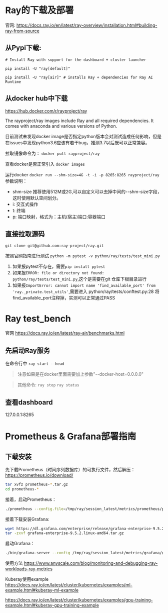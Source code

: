 # Ray的下载及部署
官网:
https://docs.ray.io/en/latest/ray-overview/installation.html#building-ray-from-source


## 从Pypi下载:

`# Install Ray with support for the dashboard + cluster launcher`

`pip install -U "ray[default]"`

`pip install -U "ray[air]" # installs Ray + dependencies for Ray AI Runtime`

## 从docker hub中下载

https://hub.docker.com/r/rayproject/ray

The rayproject/ray images include Ray and all required dependencies. It comes with anaconda and various versions of Python.

目前测试未发现docker image是否指定python版本会对测试造成任何影响，但是在issues中发现python3.6应该有若干bug，推测3.7以后既可以正常兼容。

拉取镜像命令为：
`docker pull rayproject/ray`

查看docker是否正常引入
`docker images`

运行docker
`docker run --shm-size=4G -t -i -p 8265:8265 rayproject/ray`
参数说明：
- shm-size 推荐使用512M或2G,可以自定义可以去掉中间的--shm-size字段，这时使用默认空间划分。
- i: 交互式操作
- t: 终端
- p: 端口映射，格式为：主机(宿主)端口:容器端口


## 直接拉取源码

`git clone git@github.com:ray-project/ray.git`

按照官网指南进行测试
`python -m pytest -v python/ray/tests/test_mini.py`


1. 如果报pytest不存在，需要`pip install pytest`
2. 如果报`ERROR: file or directory not found: python/ray/tests/test_mini.py`,这个是需要在git 仓库下根目录进行
3. 如果报`ImportError: cannot import name 'find_available_port' from 'ray._private.test_utils'`,需要进入 python/ray/tests/conftest.py:28 将find_available_port注释掉，实测可以正常通过PASS

# Ray test_bench
官网
https://docs.ray.io/en/latest/ray-air/benchmarks.html

## 先启动Ray服务
在命令行中
`ray start --head`

> 注意如果是在docker里面需要加上参数"--docker-host=0.0.0.0"

> 其他命令:
> `ray stop`
> `ray status`

## 查看dashboard
127.0.0.1:8265

# Prometheus & Grafana部署指南
## 下载安装
先下载Prometheus（时间序列数据库）的可执行文件，然后解压：
https://prometheus.io/download/
```bash
tar xvfz prometheus-*.tar.gz
cd prometheus-*
```
接着，启动Prometheus：
```bash
./prometheus --config.file=/tmp/ray/session_latest/metrics/prometheus/prometheus.yml
```

接着下载安装Grafana:

```bash
wget https://dl.grafana.com/enterprise/release/grafana-enterprise-9.5.2.linux-amd64.tar.gz
tar -zxvf grafana-enterprise-9.5.2.linux-amd64.tar.gz
```

启动Grafana：
```bash
./bin/grafana-server --config /tmp/ray/session_latest/metrics/grafana/grafana.ini web
```







使用方法
https://www.anyscale.com/blog/monitoring-and-debugging-ray-workloads-ray-metrics


Kuberay使用example
https://docs.ray.io/en/latest/cluster/kubernetes/examples/ml-example.html#kuberay-ml-example

https://docs.ray.io/en/latest/cluster/kubernetes/examples/gpu-training-example.html#kuberay-gpu-training-example